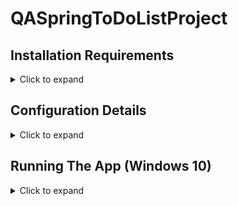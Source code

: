# QASpringToDoListProject

## Installation Requirements
<details>
<summary>Click to expand</summary>
  
In order to run the .jar file that contains the application you will need the following installed on your computer:
  * [Java](https://www.oracle.com/java/technologies/downloads/#jdk17-windows)
  * [MySQL](https://dev.mysql.com/downloads/)
  * Any modern web browser
  
</details>

## Configuration Details
<details>
<summary>Click to expand</summary>
  
When setting the password for your MySQL server, you will need to ensure it is set to "thanks4allthefish!" (without the quotation marks) for the application to connect successfully.
  
</details>

## Running The App (Windows 10)
<details>
<summary>Click to expand</summary>

Ensure MySQL Server is running on your machine by going into the services tab in Task Manager. If it is showing as "stopped" right click on it and select "Start"
![Task Manager](https://github.com/DanSandvig/QASpringToDoListProject/blob/dev/Documentation/Images/TaskManagerServices.png)  
  
Open your favourite terminal in the same folder as the .jar file:
![Right click menu](https://github.com/DanSandvig/QASpringToDoListProject/blob/dev/Documentation/Images/OpenInTerminal.png)  
  
Then run the command "java -jar QASpringToDoListProject-0.0.1-SNAPSHOT.jar" (without the quotation marks)
![Command line](https://github.com/DanSandvig/QASpringToDoListProject/blob/dev/Documentation/Images/RunFromCommandLine.png)
  
Many things will happen. Fear not. You can stop the app running by pressing Ctrl-c if you wish.
![Terminal Output](https://github.com/DanSandvig/QASpringToDoListProject/blob/dev/Documentation/Images/TerminalOutput.png)
  
In your web browser, navigate to "http://localhost:8080/index.html" to access the application. You can now ToDo to your heart's content. All fields other than ID can be edited simply by clicking on them and entering a new value. If you have any issues please contact your IT helpdesk who will be happy to assist you.
![Browser Example](https://github.com/DanSandvig/QASpringToDoListProject/blob/dev/Documentation/Images/BrowserExample.png)
</details>

